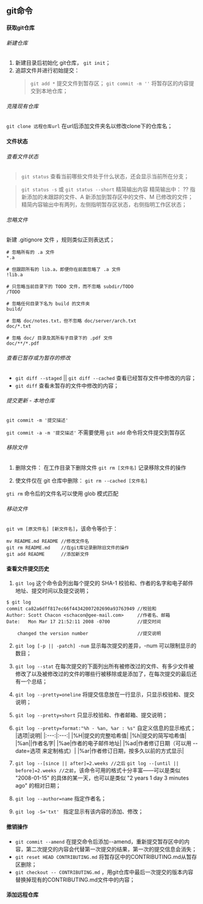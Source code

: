 ## git命令

#### 获取git仓库

###### 新建仓库

1. 新建目录后初始化 git仓库， `git init`；
2. 追踪文件并进行初始提交：
	> `git add *`  提交文件到暂存区；
	> `git commit -m ''` 将暂存区的内容提交到本地仓库；

###### 克隆现有仓库

`git clone 远程仓库url`	在url后添加文件夹名以修改clone下的仓库名；

#### 文件状态

###### 查看文件状态

> `git status`
> 查看当前哪些文件处于什么状态，还会显示当前所在分支；

> `git status -s` 或 `git status --short`
> 精简输出内容
> 精简输出中： ?? 指新添加的未跟踪的文件、A 新添加到暂存区中的文件、M 已修改的文件；
> 精简内容输出中有两列，左侧指明暂存区状态，右侧指明工作区状态；

###### 忽略文件

新建 .gitignore 文件 ，规则类似正则表达式；

```
# 忽略所有的 .a 文件
*.a

# 但跟踪所有的 lib.a，即便你在前面忽略了 .a 文件
!lib.a

# 只忽略当前目录下的 TODO 文件，而不忽略 subdir/TODO
/TODO

# 忽略任何目录下名为 build 的文件夹
build/

# 忽略 doc/notes.txt，但不忽略 doc/server/arch.txt
doc/*.txt

# 忽略 doc/ 目录及其所有子目录下的 .pdf 文件
doc/**/*.pdf
```

###### 查看已暂存或为暂存的修改

- `git diff --staged` || `git diff --cached` 查看已经暂存文件中修改的内容；
- `git diff` 查看未暂存的文件中修改的内容；

###### 提交更新 - 本地仓库

`git commit -m '提交描述'` 

`git commit -a -m '提交描述'` 不需要使用 `git add` 命令将文件提交到暂存区

######  移除文件

1. 删除文件：
	在工作目录下删除文件
	`git rm [文件名]` 记录移除文件的操作

2. 使文件仅在 git 仓库中删除：
	`git rm --cached [文件名]`

`gti rm` 命令后的文件名可以使用 glob 模式匹配

###### 移动文件

`git vm [原文件名] [新文件名]`，该命令等价于：

```
mv README.md README	//修改文件名
git rm README.md	//在git库记录删除旧文件的操作
git add README		//添加新文件
```

#### 查看文件提交历史

1. ` git log `  这个命令会列出每个提交的 SHA-1 校验和、作者的名字和电子邮件地址、提交时间以及提交说明；
```
$ git log
commit ca82a6dff817ec66f44342007202690a93763949	//校验和
Author: Scott Chacon <schacon@gee-mail.com>		//作者名、邮箱
Date:   Mon Mar 17 21:52:11 2008 -0700			//提交时间

    changed the version number					//提交说明

```
2. ` git log [-p || -patch] -num ` 显示每次提交的差异，-num 可以限制显示的数目；
3. ` git log --stat ` 在每次提交的下面列出所有被修改过的文件、有多少文件被修改了以及被修改过的文件的哪些行被移除或是添加了，在每次提交的最后还有一个总结；
4. `git log --pretty=oneline` 将提交信息放在一行显示，只显示校验和、提交说明；
5. `git log --pretty=short` 只显示校验和、作者邮箱、提交说明；
6. `git log --pretty=format:"%h - %an, %ar : %s"` 自定义信息的显示格式；
|选项|说明|
|:---:|:---:|
|%H|提交的完整哈希值|
|%h|提交的简写哈希值|
|%an||作者名字|
|%ae|作者的电子邮件地址|
|%ad|作者修订日期（可以用 --date=选项 来定制格式）|
|%ar|作者修订日期，按多久以前的方式显示|

7. `git log --[since || after]=2.weeks //之后` `git log --[until || before]=2.weeks //之前`，该命令可用的格式十分丰富——可以是类似 "2008-01-15" 的具体的某一天，也可以是类似 "2 years 1 day 3 minutes ago" 的相对日期；
8. `git log --author=name` 指定作者名；
9. `git log -S='txt' ` 指定显示有该内容的添加、修改；

#### 撤销操作

- `git commit --amend` 在提交命令后添加--amend，重新提交暂存区中的内容，第二次提交的内容会代替第一次提交的结果，第一次的提交信息会消失；
- `git reset HEAD CONTRIBUTING.md` 将暂存区中的CONTRIBUTING.md从暂存区删除；
- `git checkout -- CONTRIBUTING.md` ，用git仓库中最后一次提交的版本内容替换掉现有的CONTRIBUTING.md文件中的内容；

#### 添加远程仓库


